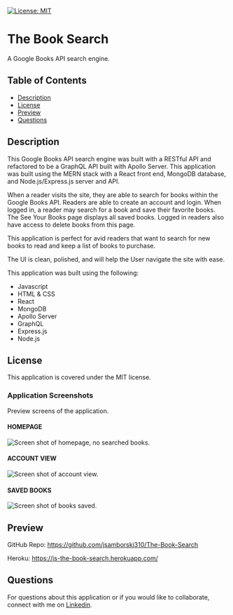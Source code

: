   [![License: MIT](https://img.shields.io/badge/License-MIT-yellow.svg)](https://opensource.org/licenses/MIT)
  
# The Book Search

A Google Books API search engine.  

## Table of Contents

  * [Description](#description)
  * [License](#license)
  * [Preview](#preview)
  * [Questions](#questions)

## Description

This Google Books API search engine was built with a RESTful API and refactored to be a GraphQL API built with Apollo Server. This application was built using the MERN stack with a React front end, MongoDB database, and Node.js/Express.js server and API. 

When a reader visits the site, they are able to search for books within the Google Books API. Readers are able to create an account and login. When logged in, a reader may search for a book and save their favorite books. The See Your Books page displays all saved books. Logged in readers also have access to delete books from this page. 

This application is perfect for avid readers that want to search for new books to read and keep a list of books to purchase.

The UI is clean, polished, and will help the User navigate the site with ease.

This application was built using the following:

* Javascript
* HTML & CSS
* React
* MongoDB
* Apollo Server
* GraphQL
* Express.js
* Node.js


## License

This application is covered under the MIT license.


### Application Screenshots

Preview screens of the application. 

#### HOMEPAGE
![Screen shot of homepage, no searched books.](/public/images/search-books.png)

#### ACCOUNT VIEW
![Screen shot of account view.](public/images/book-searched.jpg)

#### SAVED BOOKS
![Screen shot of books saved.](public/images/saved-books.png)


## Preview

GitHub Repo: https://github.com/jsamborski310/The-Book-Search

Heroku: https://js-the-book-search.herokuapp.com/


## Questions

For questions about this application or if you would like to collaborate, connect with me on <a href="https://www.linkedin.com/in/juanita-samborski/" target="_blank">Linkedin</a>.

